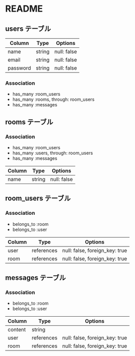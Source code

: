# README

## users テーブル

| Column   | Type   | Options     |
| -------- | ------ | ----------- |
| name     | string | null: false |
| email    | string | null: false |
| password | string | null: false |

### Association

- has_many :room_users
- has_many :rooms, through: room_users
- has_many :messages

## rooms テーブル

### Association

- has_many :room_users
- has_many :users, through: room_users
- has_many :messages

| Column | Type   | Options     |
| ------ | ------ | ----------- |
| name   | string | null: false |

## room_users テーブル

### Association

- belongs_to :room
- belongs_to :user

| Column | Type       | Options                        |
| ------ | ---------- | ------------------------------ |
| user   | references | null: false, foreign_key: true |
| room   | references | null: false, foreign_key: true |

## messages テーブル

### Association

- belongs_to :room
- belongs_to :user

| Column  | Type       | Options                        |
| ------- | ---------- | ------------------------------ |
| content | string     |                                |
| user    | references | null: false, foreign_key: true |
| room    | references | null: false, foreign_key: true |